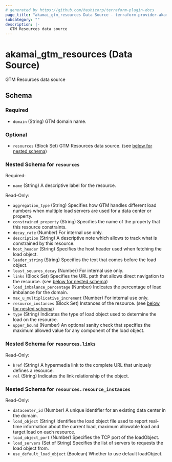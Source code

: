 ```yaml
---
# generated by https://github.com/hashicorp/terraform-plugin-docs
page_title: "akamai_gtm_resources Data Source - terraform-provider-akamai"
subcategory: ""
description: |-
  GTM Resources data source
---
```


# akamai_gtm_resources (Data Source)

GTM Resources data source



<!-- schema generated by tfplugindocs -->
## Schema

### Required

- `domain` (String) GTM domain name.

### Optional

- `resources` (Block Set) GTM Resources data source. (see [below for nested schema](#nestedblock--resources))

<a id="nestedblock--resources"></a>
### Nested Schema for `resources`

Required:

- `name` (String) A descriptive label for the resource.

Read-Only:

- `aggregation_type` (String) Specifies how GTM handles different load numbers when multiple load servers are used for a data center or property.
- `constrained_property` (String) Specifies the name of the property that this resource constraints.
- `decay_rate` (Number) For internal use only.
- `description` (String) A descriptive note which allows to track what is constrained by this resource.
- `host_header` (String) Specifies the host header used when fetching the load object.
- `leader_string` (String) Specifies the text that comes before the load object.
- `least_squares_decay` (Number) For internal use only.
- `links` (Block Set) Specifies the URL path that allows direct navigation to the resource. (see [below for nested schema](#nestedblock--resources--links))
- `load_imbalance_percentage` (Number) Indicates the percentage of load imbalance for the domain.
- `max_u_multiplicative_increment` (Number) For internal use only.
- `resource_instances` (Block Set) Instances of the resource. (see [below for nested schema](#nestedblock--resources--resource_instances))
- `type` (String) Indicates the type of load object used to determine the load on the resource.
- `upper_bound` (Number) An optional sanity check that specifies the maximum allowed value for any component of the load object.

<a id="nestedblock--resources--links"></a>
### Nested Schema for `resources.links`

Read-Only:

- `href` (String) A hypermedia link to the complete URL that uniquely defines a resource.
- `rel` (String) Indicates the link relationship of the object.


<a id="nestedblock--resources--resource_instances"></a>
### Nested Schema for `resources.resource_instances`

Read-Only:

- `datacenter_id` (Number) A unique identifier for an existing data center in the domain.
- `load_object` (String) Identifies the load object file used to report real-time information about the current load, maximum allowable load and target load on each resource.
- `load_object_port` (Number) Specifies the TCP port of the loadObject.
- `load_servers` (Set of String) Specifies the list of servers to requests the load object from.
- `use_default_load_object` (Boolean) Whether to use default loadObject.
